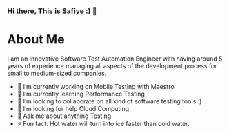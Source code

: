 ### Hi there, This is Safiye :) 👋




 # About Me

   I am an innovative Software Test Automation Engineer with having around 5 years of experience managing all aspects of the development process for small to medium-sized companies.

- 🔭 I’m currently working on Mobile Testing with Maestro
- 🌱 I’m currently learning Performance Testing
- 👯 I’m looking to collaborate on all kind of software testing tools :) 
- 🤔 I’m looking for help Cloud Computing
- 💬 Ask me about anything Testing
- ⚡ Fun fact: Hot water will turn into ice faster than cold water.

